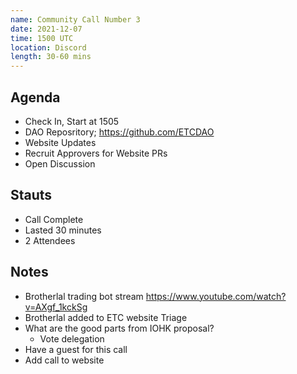 ```yaml
---
name: Community Call Number 3
date: 2021-12-07
time: 1500 UTC
location: Discord
length: 30-60 mins
---
```


## Agenda

- Check In, Start at 1505
- DAO Reposritory; https://github.com/ETCDAO
- Website Updates
- Recruit Approvers for Website PRs
- Open Discussion

## Stauts

- Call Complete
- Lasted 30 minutes
- 2 Attendees

## Notes

- Brotherlal trading bot stream https://www.youtube.com/watch?v=AXgf_1kckSg
- Brotherlal added to ETC website Triage 
- What are the good parts from IOHK proposal?
  - Vote delegation
- Have a guest for this call
- Add call to website
